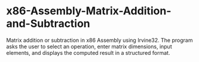 # x86-Assembly-Matrix-Addition-and-Subtraction
Matrix addition or subtraction in x86 Assembly using Irvine32. The program asks the user to select an operation, enter matrix dimensions, input elements, and displays the computed result in a structured format.
